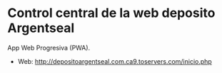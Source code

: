 # Control central de la web deposito Argentseal

App Web Progresiva (PWA).

* Web: http://depositoargentseal.com.ca9.toservers.com/inicio.php

